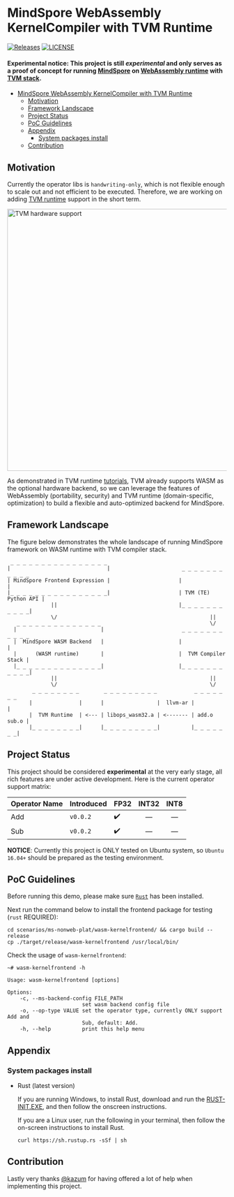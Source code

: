 # MindSpore WebAssembly KernelCompiler with TVM Runtime

[![Releases](https://img.shields.io/github/release/leonwanghui/ms-backend-wasm/all.svg?style=flat-square)](https://github.com/leonwanghui/ms-backend-wasm/releases)
[![LICENSE](https://img.shields.io/github/license/leonwanghui/osc-serverless.svg?style=flat-square)](https://github.com/leonwanghui/ms-backend-wasm/blob/master/LICENSE)

#### Experimental notice: This project is still *experimental* and only serves as a proof of concept for running [MindSpore](https://github.com/mindspore-ai/mindspore) on [WebAssembly runtime](https://github.com/bytecodealliance/wasmtime) with [TVM stack](https://tvm.apache.org/).

- [MindSpore WebAssembly KernelCompiler with TVM Runtime](#mindspore-webassembly-kernelcompiler-with-tvm-runtime)
    - [Motivation](#motivation)
    - [Framework Landscape](#framework-landscape)
    - [Project Status](#project-status)
    - [PoC Guidelines](#poc-guidelines)
    - [Appendix](#appendix)
        - [System packages install](#system-packages-install)
    - [Contribution](#contribution)

## Motivation

Currently the operator libs is `handwriting-only`, which is not flexible enough to scale out and not efficient to be executed. Therefore, we are working on adding [TVM runtime](https://github.com/apache/incubator-tvm) support in the short term.

<img src="https://github.com/dmlc/web-data/raw/master/tvm/tutorial/tvm_support_list.png" alt="TVM hardware support" width="600"/>

As demonstrated in TVM runtime [tutorials](https://tvm.apache.org/docs/tutorials/relay_quick_start.html), TVM already supports WASM as the optional hardware backend, so we can leverage the features of WebAssembly (portability, security) and TVM runtime (domain-specific, optimization) to build a flexible and auto-optimized backend for MindSpore.

## Framework Landscape

The figure below demonstrates the whole landscape of running MindSpore framework on WASM runtime with TVM compiler stack.
```
 _ _ _ _ _ _ _ _ _ _ _ _ _ _ _ _
|                               |                       _ _ _ _ _ _ _ _ _ _ _
| MindSpore Frontend Expression |                      |                     |
|_ _ _ _ _ _ _ _ _ _ _ _ _ _ _ _|                      | TVM (TE) Python API |
              ||                                       |_ _ _ _ _ _ _ _ _ _ _|
              \/                                                 ||
   _ _ _ _ _ _ _ _ _ _ _ _ _ _                                   \/
  |                           |                         _ _ _ _ _ _ _ _ _ _ _
  |  MindSpore WASM Backend   |                        |                     |
  |      (WASM runtime)       |                        |  TVM Compiler Stack |
  |_ _ _ _ _ _ _ _ _ _ _ _ _ _|                        |_ _ _ _ _ _ _ _ _ _ _|
              ||                                                 ||
              \/                                                 \/
        _ _ _ _ _ _ _ _        _ _ _ _ _ _ _ _ _            _ _ _ _ _ _ _
       |               |      |                 |  llvm-ar |             |
       |  TVM Runtime  | <--- | libops_wasm32.a | <------- | add.o sub.o |
       |_ _ _ _ _ _ _ _|      |_ _ _ _ _ _ _ _ _|          |_ _ _ _ _ _ _|
```

## Project Status

This project should be considered **experimental** at the very early stage, all rich features are under active development. Here is the current operator support matrix:

| Operator Name | Introduced | FP32 | INT32 | INT8 |
| ------------- | ---------- | ---- | ----- | ---- |
| Add | `v0.0.2` | ✔️ | <center>&mdash;</center> | <center>&mdash;</center> |
| Sub | `v0.0.2` | ✔️ | <center>&mdash;</center> | <center>&mdash;</center> |

**NOTICE**: Currently this project is ONLY tested on Ubuntu system, so `Ubuntu 16.04+` should be prepared as the testing environment.

## PoC Guidelines

Before running this demo, please make sure [`Rust`](#system-packages-install) has been installed.

Next run the command below to install the frontend package for testing (`rust` REQUIRED):

```shell
cd scenarios/ms-nonweb-plat/wasm-kernelfrontend/ && cargo build --release
cp ./target/release/wasm-kernelfrontend /usr/local/bin/
```

Check the usage of `wasm-kernelfrontend`:

```shell
~# wasm-kernelfrontend -h

Usage: wasm-kernelfrontend [options]

Options:
    -c, --ms-backend-config FILE_PATH
                        set wasm backend config file
    -o, --op-type VALUE set the operator type, currently ONLY support Add and
                        Sub, default: Add.
    -h, --help          print this help menu
```

## Appendix

### System packages install

* Rust (latest version)

    If you are running Windows, to install Rust, download and run the [RUST-INIT.EXE](https://win.rustup.rs/), and then follow the onscreen instructions.

    If you are a Linux user, run the following in your terminal, then follow the on-screen instructions to install Rust.

    ```shell
    curl https://sh.rustup.rs -sSf | sh
    ```

## Contribution

Lastly very thanks [@kazum](https://github.com/kazum) for having offered a lot of help when implementing this project.
